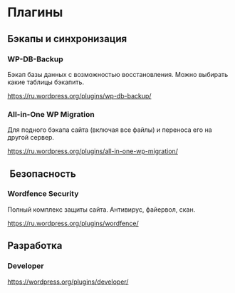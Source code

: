 # Плагины

## Бэкапы и синхронизация

### WP-DB-Backup

Бэкап базы данных с возможностью восстановления. Можно выбирать какие таблицы бэкапить.

https://ru.wordpress.org/plugins/wp-db-backup/

### All-in-One WP Migration

Для подного бэкапа сайта (включая все файлы) и переноса его на другой сервер.

https://ru.wordpress.org/plugins/all-in-one-wp-migration/



##  Безопасность

### Wordfence Security

Полный комплекс защиты сайта. Антивирус, файервол, скан.

https://ru.wordpress.org/plugins/wordfence/


## Разработка

### Developer

https://wordpress.org/plugins/developer/
